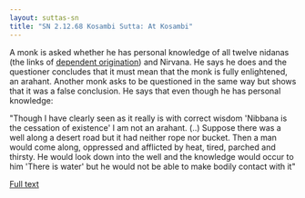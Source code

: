 ```yaml
---
layout: suttas-sn
title: "SN 2.12.68 Kosambi Sutta: At Kosambi"
---
```


A monk is asked whether he has personal knowledge of all twelve nidanas (the links of [dependent origination](/pages/suttas/sn/165-ps.html)) and Nirvana. He says he does and the questioner concludes that it must mean that the monk is fully enlightened, an arahant. Another monk asks to be questioned in the same way but shows that it was a false conclusion. He says that even though he has personal knowledge: 


"Though I have clearly seen as it really is with correct wisdom 'Nibbana is the cessation of existence' I am not an arahant. (..) Suppose there was a well along a desert road but it had neither rope nor bucket. Then a man would come along, oppressed and afflicted by heat, tired, parched and thirsty. He would look down into the well and the knowledge would occur to him 'There is water' but he would not be able to make bodily contact with it"

[Full text](https://www.dhammatalks.org/suttas/SN/SN12_68.html)
